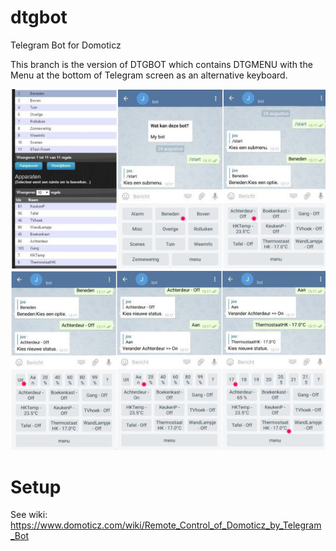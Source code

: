 # dtgbot
Telegram Bot for Domoticz

This branch is the version of DTGBOT which contains DTGMENU with the Menu at the bottom of Telegram screen as an alternative keyboard.

![Alt text](/img/Menu1.jpg?raw=true "DTGMenu")
![Alt text](/img/Menu2.jpg?raw=true "DTGMenu")

# Setup
  See wiki: https://www.domoticz.com/wiki/Remote_Control_of_Domoticz_by_Telegram_Bot
